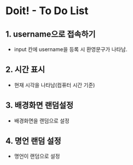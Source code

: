 # Doit! - To Do List

## 1. username으로 접속하기

- input 칸에 username을 등록 시 환영문구가 나타남.

## 2. 시간 표시

- 현재 시각을 나타남(컴퓨터 시간 기준)

## 3. 배경화면 랜덤설정

- 배경화면을 랜덤으로 설정

## 4. 명언 랜덤 설정

- 명언이 랜덤으로 설정
